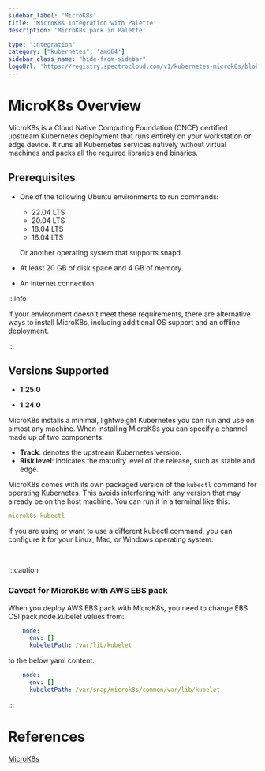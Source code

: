 ```yaml
---
sidebar_label: 'MicroK8s'
title: 'MicroK8s Integration with Palette'
description: 'MicroK8s pack in Palette'

type: "integration"
category: ["kubernetes", 'amd64']
sidebar_class_name: "hide-from-sidebar"
logoUrl: 'https://registry.spectrocloud.com/v1/kubernetes-microk8s/blobs/sha256:b971b64f62e2e67b0a166316f96e6f4211aacea6e28459bb89275e8882ade985?type=image/png'
---
```





# MicroK8s Overview

MicroK8s is a Cloud Native Computing Foundation (CNCF) certified upstream Kubernetes deployment that runs entirely on your workstation or edge device. It runs all Kubernetes services natively without virtual machines and packs all the required libraries and binaries.

## Prerequisites

- One of the following Ubuntu environments to run commands:
    - 22.04 LTS
    - 20.04 LTS
    - 18.04 LTS
    - 16.04 LTS

    Or another operating system that supports snapd.


- At least 20 GB of disk space and 4 GB of memory.
- An internet connection.

:::info

If your environment doesn't meet these requirements, there are alternative ways to install MicroK8s, including additional OS support and an offline deployment.

:::


## Versions Supported

<Tabs>

<TabItem label="1.25.x" value="1.25.x">

* **1.25.0**

</TabItem>

<TabItem label="1.24.x" value="1.24.x">

* **1.24.0**

</TabItem>
</Tabs>

MicroK8s installs a minimal, lightweight Kubernetes you can run and use on almost any machine. When installing MicroK8s you can specify a channel made up of two components:

- **Track**: denotes the upstream Kubernetes version.
- **Risk level**: indicates the maturity level of the release, such as stable and edge.

MicroK8s comes with its own packaged version of the ``kubectl`` command for operating Kubernetes. This avoids interfering with any version that may already be on the host machine. You can run it in a terminal like this:
<br />

``` yaml
microk8s kubectl
```

If you are using or want to use a different kubectl command, you can configure it for your Linux, Mac, or Windows operating system.

<br />

:::caution

### Caveat for MicroK8s with AWS EBS pack

When you deploy AWS EBS pack with MicroK8s, you need to change EBS CSI pack node.kubelet values from:

```yaml
    node:
      env: []
      kubeletPath: /var/lib/kubelet
```
to the below yaml content:

```yaml
    node:
      env: []
      kubeletPath: /var/snap/microk8s/common/var/lib/kubelet
```
:::

# References

[MicroK8s](https://microk8s.io/docs)
